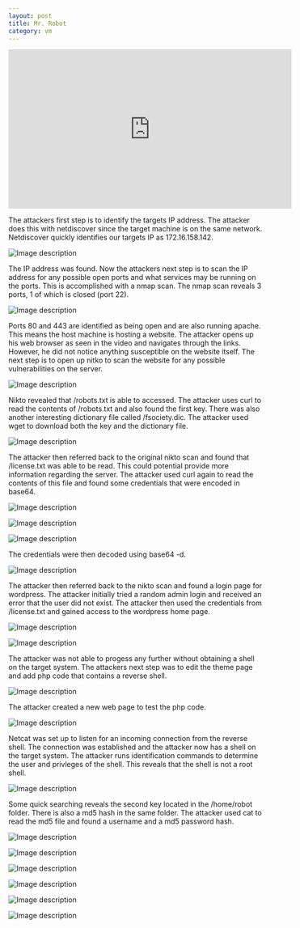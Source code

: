 ```yaml
---
layout: post
title: Mr. Robot
category: vm
---
```

<iframe width="560" height="315" src="https://www.youtube.com/embed/RcyGLtwFV6Y" frameborder="0" allowfullscreen></iframe>

The attackers first step is to identify the targets IP address. The attacker does this with netdiscover since the target machine is on the same network. Netdiscover quickly identifies our targets IP as 172.16.158.142. 

![Image description](/images/mrrobotdiscover.png)

The IP address was found. Now the attackers next step is to scan the IP address for any possible open ports and what services may be running on the ports. This is accomplished with a nmap scan. The nmap scan reveals 3 ports, 1 of which is closed (port 22). 

![Image description](/images/mrrobotnmap.png)

Ports 80 and 443 are identified as being open and are also running apache. This means the host machine is hosting a website. The attacker opens up his web browser as seen in the video and navigates through the links. However, he did not notice anything susceptible on the website itself. The next step is to open up nitko to scan the website for any possible vulnerabilities on the server.

![Image description](/images/mrrobotnikto.png)

Nikto revealed that /robots.txt is able to accessed. The attacker uses curl to read the contents of /robots.txt and also found the first key. There was also another interesting dictionary file called /fsociety.dic. The attacker used wget to download both the key and the dictionary file. 

![Image description](/images/mrrobot1stkey.png)

The attacker then referred back to the original nikto scan and found that /license.txt was able to be read. This could potential provide more information regarding the server. The attacker used curl again to read the contents of this file and found some credentials that were encoded in base64. 

![Image description](/images/mrrobotlicense1.png)

![Image description](/images/mrrobotlicense2.png)

![Image description](/images/mrrobotlicense3.png)

The credentials were then decoded using base64 -d. 

![Image description](/images/mrrobotbase64.png)

The attacker then referred back to the nikto scan and found a login page for wordpress. The attacker initially tried a random admin login and received an error that the user did not exist. The attacker then used the credentials from /license.txt and gained access to the wordpress home page. 

![Image description](/images/mrrobotwplogin.png)

![Image description](/images/mrrobotwphome.png)

The attacker was not able to progess any further without obtaining a shell on the target system. The attackers next step was to edit the theme page and add php code that contains a reverse shell.

![Image description](/images/mrrobotphp.png)

The attacker created a new web page to test the php code. 

![Image description](/images/mrrobottestpage.png)

Netcat was set up to listen for an incoming connection from the reverse shell. The connection was established and the attacker now has a shell on the target system. The attacker runs identification commands to determine the user and privleges of the shell. This reveals that the shell is not a root shell. 

![Image description](/images/mrrobotnetcat1.png)

Some quick searching reveals the second key located in the /home/robot folder. There is also a md5 hash in the same folder. The attacker used cat to read the md5 file and found a username and a md5 password hash. 

![Image description](/images/mrrobot2ndkey.png)



![Image description](/images/mrrobotpython.png)

![Image description](/images/mrrobotsurobot.png)

![Image description](/images/mrrobotroot.png)

![Image description](/images/mrrobotfind3rdkey.png)

![Image description](/images/mrrobot3rdkey.png)

